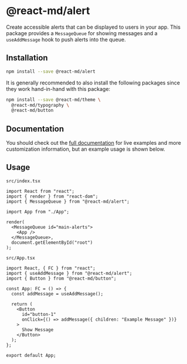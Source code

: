 # @react-md/alert

Create accessible alerts that can be displayed to users in your app. This
package provides a `MessageQueue` for showing messages and a `useAddMessage`
hook to push alerts into the queue.

## Installation

```sh
npm install --save @react-md/alert
```

It is generally recommended to also install the following packages since they
work hand-in-hand with this package:

```sh
npm install --save @react-md/theme \
  @react-md/typography \
  @react-md/button
```

<!-- DOCS_REMOVE -->

## Documentation

You should check out the
[full documentation](https://react-md.dev/packages/alert/demos) for live
examples and more customization information, but an example usage is shown
below.

<!-- DOCS_REMOVE_END -->

## Usage

`src/index.tsx`

```tsx
import React from "react";
import { render } from "react-dom";
import { MessageQueue } from "@react-md/alert";

import App from "./App";

render(
  <MessageQueue id="main-alerts">
    <App />
  </MessageQueue>,
  document.getElementById("root")
);
```

`src/App.tsx`

```tsx
import React, { FC } from "react";
import { useAddMessage } from "@react-md/alert";
import { Button } from "@react-md/button";

const App: FC = () => {
  const addMessage = useAddMessage();

  return (
    <Button
      id="button-1"
      onClick={() => addMessage({ children: "Example Message" })}
    >
      Show Message
    </Button>
  );
};

export default App;
```
